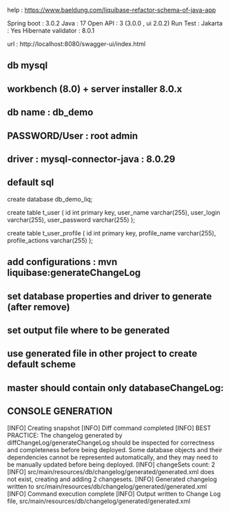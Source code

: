 help : https://www.baeldung.com/liquibase-refactor-schema-of-java-app

Spring boot : 3.0.2
Java : 17
Open API : 3  (3.0.0 , ui 2.0.2)
Run Test :
Jakarta : Yes
Hibernate validator : 8.0.1

url : http://localhost:8080/swagger-ui/index.html


## db mysql 
## workbench (8.0) + server installer 8.0.x
## db name : db_demo

## PASSWORD/User : root admin

## driver : mysql-connector-java : 8.0.29

## default sql 

create database db_demo_liq;

create table t_user
(
id int primary key,
user_name varchar(255),
user_login varchar(255),
user_password varchar(255)
);

create table t_user_profile
(
id int primary key,
profile_name varchar(255),
profile_actions varchar(255)
);


## add configurations : mvn liquibase:generateChangeLog
## set database properties and driver to generate (after remove)
## set output file where to be generated
## use generated file in other project to create default scheme
## master should contain only databaseChangeLog:

## CONSOLE GENERATION 

[INFO] Creating snapshot
[INFO] Diff command completed
[INFO] BEST PRACTICE: The changelog generated by diffChangeLog/generateChangeLog should be inspected for correctness and completeness before being deployed. Some database objects and their dependencies cannot be represented automatically, and they may need to be manually updated before being deployed.
[INFO] changeSets count: 2
[INFO] src/main/resources/db/changelog/generated/generated.xml does not exist, creating and adding 2 changesets.
[INFO] Generated changelog written to src/main/resources/db/changelog/generated/generated.xml
[INFO] Command execution complete
[INFO] Output written to Change Log file, src/main/resources/db/changelog/generated/generated.xml
